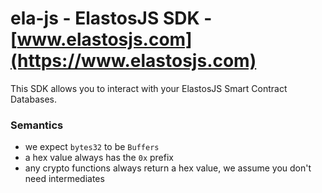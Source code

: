 
# ela-js - ElastosJS SDK - [www.elastosjs.com](https://www.elastosjs.com)

This SDK allows you to interact with your ElastosJS Smart Contract Databases.



### Semantics

- we expect `bytes32` to be `Buffers`
- a hex value always has the `0x` prefix
- any crypto functions always return a hex value, we assume you don't need intermediates  
